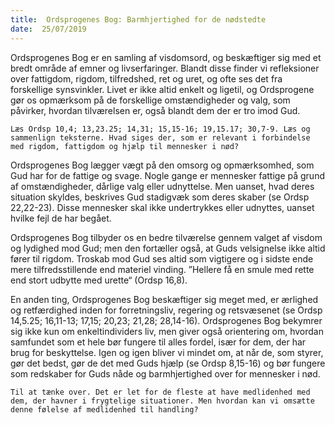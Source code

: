 ```yaml
---
title:  Ordsprogenes Bog: Barmhjertighed for de nødstedte
date:  25/07/2019
---
```


Ordsprogenes Bog er en samling af visdomsord, og beskæftiger sig med et bredt område af emner og livserfaringer. Blandt disse finder vi refleksioner over fattigdom, rigdom, tilfredshed, ret og uret, og ofte ses det fra forskellige synsvinkler. Livet er ikke altid enkelt og ligetil, og Ordsprogene gør os opmærksom på de forskellige omstændigheder og valg, som påvirker, hvordan tilværelsen er, også blandt dem der er tro imod Gud.

`Læs Ordsp 10,4; 13,23.25; 14,31; 15,15-16; 19,15.17; 30,7-9. Læs og sammenlign teksterne. Hvad siges der, som er relevant i forbindelse med rigdom, fattigdom og hjælp til mennesker i nød?`

Ordsprogenes Bog lægger vægt på den omsorg og opmærksomhed, som Gud har for de fattige og svage. Nogle gange er mennesker fattige på grund af omstændigheder, dårlige valg eller udnyttelse. Men uanset, hvad deres situation skyldes, beskrives Gud stadigvæk som deres skaber (se Ordsp 22,22-23). Disse mennesker skal ikke undertrykkes eller udnyttes, uanset hvilke fejl de har begået.

Ordsprogenes Bog tilbyder os en bedre tilværelse gennem valget af visdom og lydighed mod Gud; men den fortæller også, at Guds velsignelse ikke altid fører til rigdom. Troskab mod Gud ses altid som vigtigere og i sidste ende mere tilfredsstillende end materiel vinding. ”Hellere få en smule med rette end stort udbytte med urette“ (Ordsp 16,8).

En anden ting, Ordsprogenes Bog beskæftiger sig meget med, er ærlighed og retfærdighed inden for forretningsliv, regering og retsvæsenet (se Ordsp 14,5.25; 16,11-13; 17,15; 20,23; 21,28; 28,14-16). Ordsprogenes Bog bekymrer sig ikke kun om enkeltindividers liv, men giver også orientering om, hvordan samfundet som et hele bør fungere til alles fordel, især for dem, der har brug for beskyttelse. Igen og igen bliver vi mindet om, at når de, som styrer, gør det bedst, gør de det med Guds hjælp (se Ordsp 8,15-16) og bør fungere som redskaber for Guds nåde og barmhjertighed over for mennesker i nød.

`Til at tænke over. Det er let for de fleste at have medlidenhed med dem, der havner i frygtelige situationer. Men hvordan kan vi omsætte denne følelse af medlidenhed til handling?`